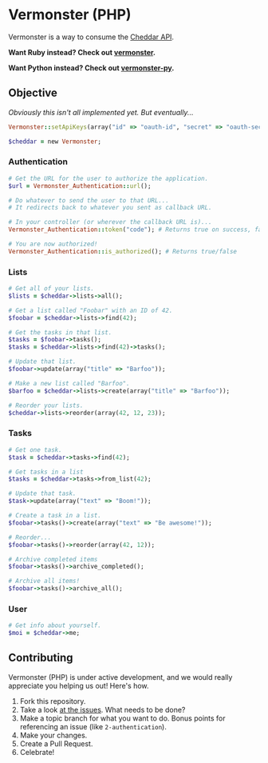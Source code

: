 # Vermonster (PHP)

Vermonster is a way to consume the [Cheddar API](https://cheddarapp.com/developer).

**Want Ruby instead? Check out [vermonster](https://github.com/eturk/vermonster).**

**Want Python instead? Check out [vermonster-py](https://github.com/jpennell/vermonster-py).**

## Objective

*Obviously this isn't all implemented yet. But eventually...*

```ruby
Vermonster::setApiKeys(array("id" => "oauth-id", "secret" => "oauth-secret"));

$cheddar = new Vermonster;
```


### Authentication

```ruby
# Get the URL for the user to authorize the application.
$url = Vermonster_Authentication::url();

# Do whatever to send the user to that URL...
# It redirects back to whatever you sent as callback URL.

# In your controller (or wherever the callback URL is)...
Vermonster_Authentication::token("code"); # Returns true on success, false on failure

# You are now authorized!
Vermonster_Authentication::is_authorized(); # Returns true/false
```


### Lists

```ruby
# Get all of your lists.
$lists = $cheddar->lists->all();

# Get a list called "Foobar" with an ID of 42.
$foobar = $cheddar->lists->find(42);

# Get the tasks in that list.
$tasks = $foobar->tasks();
$tasks = $cheddar->lists->find(42)->tasks();

# Update that list.
$foobar->update(array("title" => "Barfoo"));

# Make a new list called "Barfoo".
$barfoo = $cheddar->lists->create(array("title" => "Barfoo"));

# Reorder your lists.
$cheddar->lists->reorder(array(42, 12, 23));
```


### Tasks

```ruby
# Get one task.
$task = $cheddar->tasks->find(42);

# Get tasks in a list
$tasks = $cheddar->tasks->from_list(42);

# Update that task.
$task->update(array("text" => "Boom!"));

# Create a task in a list.
$foobar->tasks()->create(array("text" => "Be awesome!"));

# Reorder...
$foobar->tasks()->reorder(array(42, 12));

# Archive completed items
$foobar->tasks()->archive_completed();

# Archive all items!
$foobar->tasks()->archive_all();
```


### User

```ruby
# Get info about yourself.
$moi = $cheddar->me;
```

## Contributing

Vermonster (PHP) is under active development, and we would really appreciate you helping us out! Here's how.

1. Fork this repository.
2. Take a look [at the issues](https://github.com/johnathancroom/vermonster-php/issues). What needs to be done?
3. Make a topic branch for what you want to do. Bonus points for referencing an issue (like `2-authentication`).
4. Make your changes.
5. Create a Pull Request.
6. Celebrate!